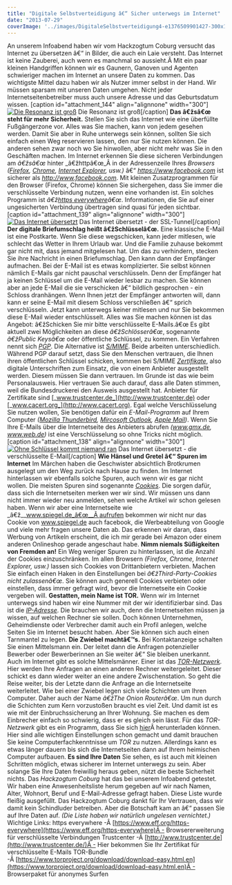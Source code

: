 ```yaml
---
title: "Digitale Selbstverteidigung â€“ Sicher unterwegs im Internet"
date: "2013-07-29"
coverImage: '../images/DigitaleSelbstverteidigung4-e1376509901427-300x184.jpg'
---
```


An unserem Infoabend haben wir vom Hackzogtum Coburg versucht das Internet zu übersetzen â€“ in Bilder, die auch ein Laie versteht. Das Internet ist keine Zauberei, auch wenn es manchmal so aussieht.Â Mit ein paar kleinen Handgriffen können wir es Gaunern, Ganoven und Agenten schwieriger machen im Internet an unsere Daten zu kommen. Das wichtigste Mittel dazu haben wir als Nutzer immer selbst in der Hand. Wir müssen sparsam mit unseren Daten umgehen. Nicht jeder Internetseitenbetreiber muss auch unsere Adresse und das Geburtsdatum wissen. \[caption id="attachment\_144" align="alignnone" width="300"\][![Die Resonanz ist groß](../images/DigitaleSelbstverteidigung4-e1376509901427-300x184.jpg)](https://hackzogtum-coburg.de/wp-content/uploads/2013/07/DigitaleSelbstverteidigung4-e1376509901427.jpg) Die Resonanz ist groß\[/caption\] **Das â€žsâ€œ steht für mehr Sicherheit.** Stellen Sie sich das Internet wie eine überfüllte Fußgängerzone vor. Alles was Sie machen, kann von jedem gesehen werden. Damit Sie aber in Ruhe unterwegs sein können, sollten Sie sich einfach einen Weg reservieren lassen, den nur Sie nutzen können. Die anderen sehen zwar noch wo Sie hinwollen, aber nicht mehr was Sie in den Geschäften machen. Im Internet erkennen Sie diese sicheren Verbindungen am _â€žsâ€œ_ hinter _â€žhttpâ€œ_Â in der Adressenzeile Ihres _Browsers ([Firefox](http://www.mozilla.org/de/firefox/new/), [Chrome](https://www.google.com/intl/de/chrome/browser/), [Internet Explorer](http://windows.microsoft.com/de-de/internet-explorer/ie-10-worldwide-languages), usw.)_ â€“ _https://www.facebook.com_ ist sicherer als _http://www.facebook.com_. Mit kleinen Zusatzprogrammen für den Browser (Firefox, Chrome) können Sie sichergehen, dass Sie immer die verschlüsselte Verbindung nutzen, wenn eine vorhanden ist. Ein solches Programm ist _â€ž[https everywhere](https://www.eff.org/https-everywhere)â€œ_. Informationen, die Sie auf einer ungesicherten Verbindung übertragen sind quasi für jeden sichtbar. \[caption id="attachment\_139" align="alignnone" width="300"\][![Das Internet übersetzt](../images/DigitaleSelbstverteidigung3-300x184.jpg)](https://hackzogtum-coburg.de/wp-content/uploads/2013/07/DigitaleSelbstverteidigung3.jpg) Das Internet übersetzt - der SSL-Tunnel\[/caption\] **Der digitale Briefumschlag heißt â€žSchlüsselâ€œ.** Eine klassische E-Mail ist eine Postkarte. Wenn Sie diese wegschicken, kann jeder mitlesen, wie schlecht das Wetter in Ihrem Urlaub war. Und die Familie zuhause bekommt gar nicht mit, dass jemand mitgelesen hat. Um das zu verhindern, stecken Sie ihre Nachricht in einen Briefumschlag. Den kann dann der Empfänger aufmachen. Bei der E-Mail ist es etwas komplizierter. Sie selbst können nämlich E-Mails gar nicht pauschal verschlüsseln. Denn der Empfänger hat ja keinen Schlüssel um die E-Mail wieder lesbar zu machen. Sie können aber an jede E-Mail die sie verschicken â€“ bildlich gesprochen - ein Schloss dranhängen. Wenn Ihnen jetzt der Empfänger antworten will, dann kann er seine E-Mail mit diesem Schloss verschließen â€“ sprich verschlüsseln. Jetzt kann unterwegs keiner mitlesen und nur Sie bekommen diese E-Mail wieder entschlüsselt. Alles was Sie machen können ist das Angebot: â€žSchicken Sie mir bitte verschlüsselte E-Mails.â€œ Es gibt aktuell zwei Möglichkeiten an diese _â€žSchlösserâ€œ_, sogenannte _â€žPublic Keysâ€œ_ oder öffentliche Schlüssel, zu kommen. Ein Verfahren nennt sich [_PGP_](http://de.wikipedia.org/wiki/Pretty_Good_Privacy). Die Alternative ist [_S/MIME_](http://de.wikipedia.org/wiki/S/MIME). Beide arbeiten unterschiedlich. Während PGP darauf setzt, dass Sie den Menschen vertrauen, die Ihnen ihren öffentlichen Schlüssel schicken, kommen bei S/MIME [_Zertifikate_](http://de.wikipedia.org/wiki/Digitales_Zertifikat), also digitale Unterschriften zum Einsatz, die von einem Anbieter ausgestellt werden. Diesem müssen Sie dann vertrauen. Im Grunde ist das wie beim Personalausweis. Hier vertrauen Sie auch darauf, dass alle Daten stimmen, weil die Bundesdruckerei den Ausweis ausgestellt hat. Anbieter für Zertifikate sind [_www.trustcenter.de_](http://www.trustcenter.de) oder [_www.cacert.org_](http://www.cacert.org). Egal welche Verschlüsselung Sie nutzen wollen, Sie benötigen dafür ein _E-Mail-Programm_ auf Ihrem Computer _([Mozilla Thunderbird](http://www.mozilla.org/de/thunderbird/), [Mircosoft Outlook](http://office.microsoft.com/de-de/outlook/), [Apple Mail](http://support.apple.com/kb/HT5361?viewlocale=de_DE))_. Wenn Sie Ihre E-Mails über die Internetseite des Anbieters abrufen _(www.gmx.de, www.web.de)_ ist eine Verschlüsselung so ohne Tricks nicht möglich. \[caption id="attachment\_138" align="alignnone" width="300"\][![Ohne Schlüssel kommt niemand ran](../images/DigitaleSelbstverteidigung2-300x184.jpg)](https://hackzogtum-coburg.de/wp-content/uploads/2013/07/DigitaleSelbstverteidigung2.jpg) Das Internet übersetzt - die verschlüsselte E-Mail\[/caption\] **Wie Hänsel und Gretel â€“ Spuren im Internet** Im Märchen haben die Geschwister absichtlich Brotkrumen ausgelegt um den Weg zurück nach Hause zu finden. Im Internet hinterlassen wir ebenfalls solche Spuren, auch wenn wir es gar nicht wollen. Die meisten Spuren sind sogenannte [_Cookies_](http://de.wikipedia.org/wiki/Cookie). Die sorgen dafür, dass sich die Internetseiten merken wer wir sind. Wir müssen uns dann nicht immer wieder neu anmelden, sehen welche Artikel wir schon gelesen haben. Wenn wir aber eine Internetseite wie _â€ž__www.spiegel.de_â€œ__Â aufrufen bekommen wir nicht nur das Cookie von www.spiegel.de auch facebook, die Werbeabteilung von Google und viele mehr fragen unsere Daten ab. Das erkennen wir daran, dass Werbung von Artikeln erscheint, die ich mir gerade bei Amazon oder einem anderen Onlineshop gerade angeschaut habe. **Nimm niemals Süßigkeiten von Fremden an!** Ein Weg weniger Spuren zu hinterlassen, ist die Anzahl der Cookies einzuschränken. Im allen Browsern _(Firefox, Chrome, Internet Explorer, usw.)_ lassen sich Cookies von Drittanbietern verbieten. Machen Sie einfach einen Haken in den Einstellungen bei _â€žThird-Party-Cookies nicht zulassenâ€œ_. Sie können auch generell Cookies verbieten oder einstellen, dass immer gefragt wird, bevor die Internetseite ein Cookie vergeben will. **Gestatten, mein Name ist TOR.** Wenn wir im Internet unterwegs sind haben wir eine Nummer mit der wir identifizierbar sind. Das ist die [_IP-Adresse_](http://de.wikipedia.org/wiki/IP-Adresse). Die brauchen wir auch, denn die Internetseiten müssen ja wissen, auf welchen Rechner sie sollen. Doch können Unternehmen, Geheimdienste oder Verbrecher damit auch ein Profil anlegen, welche Seiten Sie im Internet besucht haben. Aber Sie können sich auch einen Tarnmantel zu legen. **Die Zwiebel machtâ€™s.** Bei Kontaktanzeige schalten Sie einen Mittelsmann ein. Der leitet dann die Anfragen potenzieller Bewerber oder Bewerberinnen an Sie weiter â€“ Sie bleiben unerkannt. Auch im Internet gibt es solche Mittelsmänner. Einer ist das [_TOR-Netzwerk_](https://www.torproject.org/). Hier werden Ihre Anfragen an einen anderen Rechner weitergeleitet. Dieser schickt es dann wieder weiter an eine andere Zwischenstation. So geht die Reise weiter, bis der Letzte dann die Anfrage an die Internetseite weiterleitet. Wie bei einer Zwiebel legen sich viele Schichten um Ihren Computer. Daher auch der Name _â€žThe Onion Routerâ€œ_. Um nun durch die Schichten zum Kern vorzustoßen braucht es viel Zeit. Und damit ist es wie mit der Einbruchssicherung an Ihrer Wohnung. Sie machen es dem Einbrecher einfach so schwierig, dass er es gleich sein lässt. Für das _TOR-Netzwerk_ gibt es ein Programm, dass Sie sich [hier](https://www.torproject.org/download/download-easy.html.en)Â herunterladen können. Hier sind alle wichtigen Einstellungen schon gemacht und damit brauchen Sie keine Computerfachkenntnisse um _TOR_ zu nutzen. Allerdings kann es etwas länger dauern bis sich die Internetseiten dann auf Ihrem heimischen Computer aufbauen. **Es sind Ihre Daten** Sie sehen, es ist auch mit kleinen Schritten möglich, etwas sicherer im Internet unterwegs zu sein. Aber solange Sie Ihre Daten freiwillig heraus geben, nützt die beste Sicherheit nichts. Das _Hackzogtum Coburg_ hat das bei unserem Infoabend getestet. Wir haben eine Anwesenheitsliste herum gegeben auf wir nach Namen, Alter, Wohnort, Beruf und E-Mail-Adresse gefragt haben. Diese Liste wurde fleißig ausgefüllt. Das Hackzogtum Coburg dankt für Ihr Vertrauen, dass wir damit kein Schindluder betreiben. Aber die Botschaft kam an â€“ passen Sie auf Ihre Daten auf. _(Die Liste haben wir natürlich ungelesen vernichtet.)_ Wichtige Links: https everywhere -Â [https://www.eff.org/https-everywhere](https://www.eff.org/https-everywhere)Â - Browsererweiterung für verschlüsselte Verbindungen Trustcenter -Â [http://www.trustcenter.de](http://www.trustcenter.de/)Â - Hier bekommen Sie Ihr Zertifikat für verschlüsselte E-Mails TOR-Bundle -Â [https://www.torproject.org/download/download-easy.html.en](https://www.torproject.org/download/download-easy.html.en)Â - Browserpaket für anonymes Surfen
